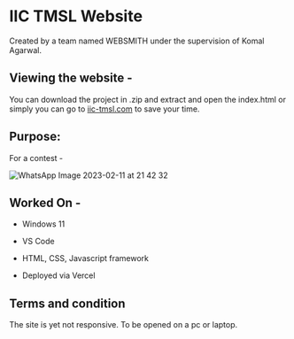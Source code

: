 # IIC TMSL Website

Created by a team named WEBSMITH under the supervision of Komal Agarwal.

## Viewing the website -

You can download the project in .zip and extract and open the index.html or simply you can go to <a href="https://iic-tmsl.vercel.app/">iic-tmsl.com</a> to save your time.

## Purpose:
For a contest -

![WhatsApp Image 2023-02-11 at 21 42 32](https://user-images.githubusercontent.com/111780029/218924024-6c676b11-2fc6-4da1-809c-baa9163394ee.jpg)

## Worked On - 

- Windows 11

- VS Code

- HTML, CSS, Javascript framework

- Deployed via Vercel

## Terms and condition

The site is yet not responsive. To be opened on a pc or laptop.
